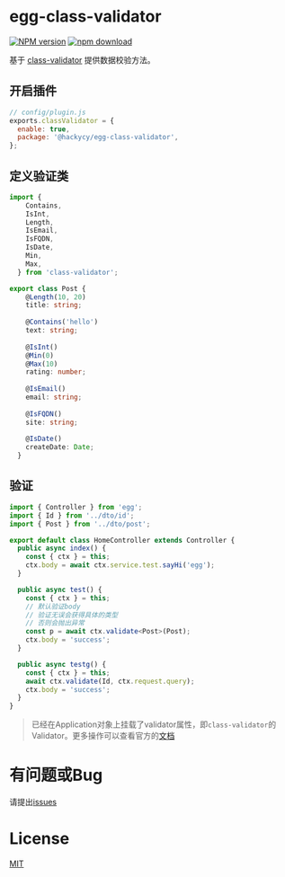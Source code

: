 # egg-class-validator

[![NPM version][npm-image]][npm-url]
[![npm download][download-image]][download-url]

[npm-image]: https://img.shields.io/npm/v/@hackycy/egg-class-validator.svg?style=flat-square
[npm-url]: https://npmjs.org/package/@hackycy/egg-class-validator
[download-image]: https://img.shields.io/npm/dm/@hackycy/egg-class-validator.svg?style=flat-square
[download-url]: https://npmjs.org/package/@hackycy/egg-class-validator

<!--
Description here.
-->

基于 [class-validator](https://github.com/typestack/class-validator) 提供数据校验方法。

## 开启插件

```js
// config/plugin.js
exports.classValidator = {
  enable: true,
  package: '@hackycy/egg-class-validator',
};
```

## 定义验证类

``` typescript
import {
    Contains,
    IsInt,
    Length,
    IsEmail,
    IsFQDN,
    IsDate,
    Min,
    Max,
  } from 'class-validator';

export class Post {
    @Length(10, 20)
    title: string;
  
    @Contains('hello')
    text: string;
  
    @IsInt()
    @Min(0)
    @Max(10)
    rating: number;
  
    @IsEmail()
    email: string;
  
    @IsFQDN()
    site: string;
  
    @IsDate()
    createDate: Date;
  }
```

## 验证

``` typescript
import { Controller } from 'egg';
import { Id } from '../dto/id';
import { Post } from '../dto/post';

export default class HomeController extends Controller {
  public async index() {
    const { ctx } = this;
    ctx.body = await ctx.service.test.sayHi('egg');
  }

  public async test() {
    const { ctx } = this;
    // 默认验证body
    // 验证无误会获得具体的类型
    // 否则会抛出异常
    const p = await ctx.validate<Post>(Post);
    ctx.body = 'success';
  }

  public async testg() {
    const { ctx } = this;
    await ctx.validate(Id, ctx.request.query);
    ctx.body = 'success';
  }
}
```

> 已经在Application对象上挂载了validator属性，即`class-validator`的Validator。更多操作可以查看官方的[文档](https://github.com/typestack/class-validator)

# 有问题或Bug

请提出[issues](https://github.com/hackycy/egg-class-validator/issues)

# License

[MIT](LICENSE)
